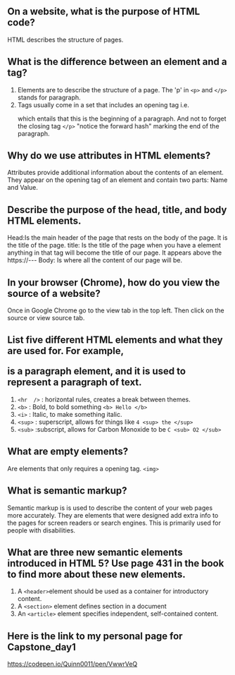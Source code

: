 ## On a website, what is the purpose of HTML code?
  HTML describes the structure of pages.

## What is the difference between an element and a tag?
  1. Elements are to describe the structure of a page. The 'p' in `<p>` and `</p>` stands for paragraph.
  2. Tags usually come in a set that includes an opening tag i.e. <p> which entails that this is the beginning of a paragraph. And not to forget the closing tag `</p>` "notice the forward hash" marking the end of the paragraph.  

## Why do we use attributes in HTML elements?
  Attributes provide additional information about the contents of an element. They appear on the opening tag of an element and contain two parts: Name and Value.

## Describe the purpose of the head, title, and body HTML elements.
  Head:Is the main header of the page that rests on the body of the page. It is the title of the page.
  title: Is the title of the page when you have a <title></title> element anything in that tag will become the title of our page. It appears above the https://---
  Body: Is where all the content of our page will be.

## In your browser (Chrome), how do you view the source of a website?
  Once in Google Chrome go to the view tab in the top left. Then click on the source or view source tab.

## List five different HTML elements and what they are used for. For example, <p></p> is a paragraph element, and it is used to represent a paragraph of text.
  1. `<hr  />` : horizontal rules, creates a break between themes.
  2. `<b>` : Bold, to bold something `<b> Hello </b>`
  3. `<i>` : Italic, to make something italic.
  4. `<sup>` : superscript, allows for things like
  `4 <sup> the </sup>`
  5. `<sub>` :subscript, allows for Carbon Monoxide to be
  `C <sub> O2 </sub> `

## What are empty elements?
  Are elements that only requires a opening tag. `<img>`

## What is semantic markup?
  Semantic markup is is used to describe the content of your web pages more accurately. They are elements that were designed add extra info to the pages for screen readers or search engines. This is primarily used for people with disabilities.

## What are three new semantic elements introduced in HTML 5? Use page 431 in the book to find more about these new elements.
  1. A `<header>`element should be used as a container for introductory content.
  2. A `<section>` element defines section in a document
  3. An `<article>` element specifies independent, self-contained content.

## Here is the link to my personal page for Capstone_day1
  https://codepen.io/Quinn0011/pen/VwwrVeQ
